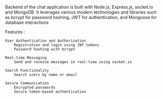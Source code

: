 Backend of the chat application is built with Node.js, Express.js, socket.io and MongoDB. It leverages various modern technologies and libraries such as bcrypt for password hashing, JWT for authentication, and Mongoose for database interactions

Features :

    User Authentication and Authorization
        Registration and login using JWT tokens
        Password hashing with bcrypt
		
    Real-time Messaging
        Send and receive messages in real-time using socket.io
		
    Search Functionality
        Search users by name or email
		
    Secure Communication
        Encrypted passwords
        Secure token-based authentication

